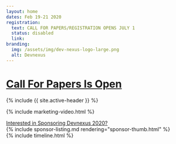 ```yaml
---
layout: home
dates: Feb 19-21 2020
registration:
  text: CALL FOR PAPERS/REGISTRATION OPENS JULY 1
  status: disabled
  link:
branding:
  img: /assets/img/dev-nexus-logo-large.png
  alt: Devnexus
---
```

<div class="featured-header">
  <h1 class="top-intro"><a href="/call-for-papers">Call For Papers Is Open</a></h1>
</div>

{% include {{ site.active-header }} %}

{% include marketing-video.html %}

<div class="row">
<a name="sponsorlist"></a>
      <div class="featured-header">
        <a class="action-header" href="https://ajug.typeform.com/to/BTa7bZ">Interested in Sponsoring Devnexus 2020?</a>
      </div>
{% include sponsor-listing.md rendering="sponsor-thumb.html" %}
</div>
<div>
<a name="timeline"></a>
{% include timeline.html %}
</div>
